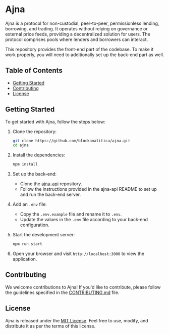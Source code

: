 # Ajna

Ajna is a protocol for non-custodial, peer-to-peer, permissionless lending, borrowing, and trading. It operates without relying on governance or external price feeds, providing a decentralized solution for users. The protocol comprises pools where lenders and borrowers can interact.

This repository provides the front-end part of the codebase. To make it work properly, you will need to additionally set up the back-end part as well.

## Table of Contents

- [Getting Started](#getting-started)
- [Contributing](#contributing)
- [License](#license)

## Getting Started

To get started with Ajna, follow the steps below:

1. Clone the repository:
   ```bash
   git clone https://github.com/blockanalitica/ajna.git
   cd ajna
   ```

2. Install the dependencies:
   ```bash
   npm install
   ```

3. Set up the back-end:
   - Clone the [ajna-api](https://github.com/blockanalitica/ajna-api) repository.
   - Follow the instructions provided in the ajna-api README to set up and run the back-end server.

4. Add an `.env` file:
   - Copy the `.env.example` file and rename it to `.env`.
   - Update the values in the `.env` file according to your back-end configuration.

5. Start the development server:
   ```bash
   npm run start
   ```

6. Open your browser and visit `http://localhost:3000` to view the application.


## Contributing

We welcome contributions to Ajna! If you'd like to contribute, please follow the guidelines specified in the [CONTRIBUTING.md](CONTRIBUTING.md) file.

## License

Ajna is released under the [MIT License](LICENSE). Feel free to use, modify, and distribute it as per the terms of this license.